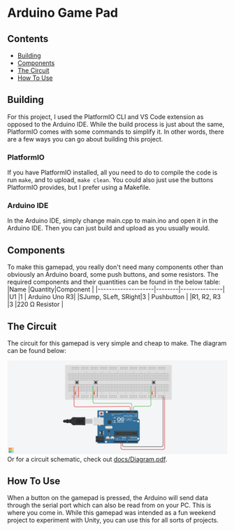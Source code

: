 # Arduino Game Pad

## Contents

- [Building](#building)
- [Components](#components)
- [The Circuit](#the-circuit)
- [How To Use](#how-to-use)

## Building

For this project, I used the PlatformIO CLI and VS Code extension as opposed to the Arduino IDE. While the build process is just about the same, PlatformIO comes with some commands to simplify it. In other words, there are a few ways you can go about building this project.

### PlatformIO

If you have PlatformIO installed, all you need to do to compile the code is run `make`, and to upload, `make clean`. You could also just use the buttons PlatformIO provides, but I prefer using a Makefile.

### Arduino IDE

In the Arduino IDE, simply change main.cpp to main.ino and open it in the Arduino IDE. Then you can just build and upload as you usually would.

## Components

To make this gamepad, you really don't need many components other than obviously an Arduino board, some push buttons, and some resistors.
The required components and their quantities can be found in the below table:
|Name |Quantity|Component |
|--------------------|--------|---------------|
|U1 |1 | Arduino Uno R3|
|SJump, SLeft, SRight|3 | Pushbutton |
|R1, R2, R3 |3 |220 Ω Resistor |

## The Circuit

The circuit for this gamepad is very simple and cheap to make.
The diagram can be found below:

![Diagram](docs/GamePad.png)
Or for a circuit schematic, check out [docs/Diagram.pdf](docs/Diagram.pdf).

## How To Use

When a button on the gamepad is pressed, the Arduino will send data through the serial port which can also be read from on your PC. This is where you come in. While this gamepad was intended as a fun weekend project to experiment with Unity, you can use this for all sorts of projects.
